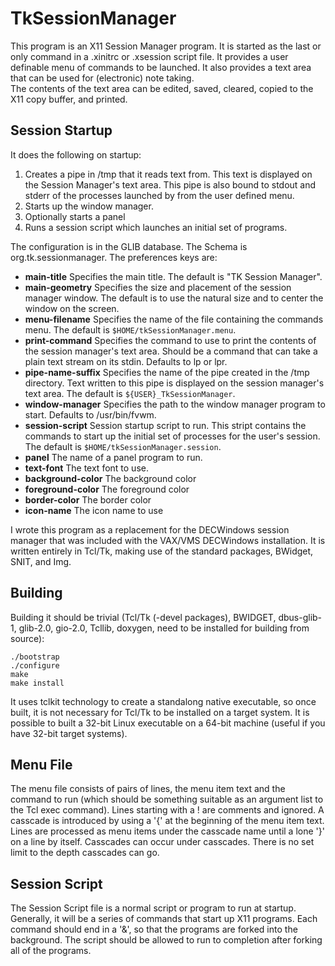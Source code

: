 # TkSessionManager

This program is an X11 Session Manager program.  It is started as the
last or only  command in a .xinitrc or .xsession script file.  It
provides a user definable menu of commands to be launched.  It also 
provides a text area that can be used for (electronic) note taking.  
The contents of the text area can be edited, saved, cleared, copied to
the X11 copy buffer, and printed.

## Session Startup

It does the following on startup:
 1. Creates a pipe in /tmp that it reads text from.  This text is
    displayed on the Session Manager's text area. This pipe is also
    bound to stdout and stderr of the processes launched by from the
    user defined menu.
 2. Starts up the window manager.
 3. Optionally starts a panel
 4.  Runs a session script which launches an initial set of programs.

The configuration is in the GLIB database.  The Schema is 
 org.tk.sessionmanager.  The preferences keys are:


 - __main-title__
	Specifies the main title.  The default is "TK Session Manager".
 - __main-geometry__
	Specifies the size and placement of the session manager window.
	The default is to use the natural size and to center the window
	on the screen.
 -  __menu-filename__
	Specifies the name of the file containing the commands menu.
	The default is `$HOME/tkSessionManager.menu`.
 - __print-command__
	Specifies the command to use to print the contents of the
	session manager's text area.  Should be a command that can take
	a plain text stream on its stdin. Defaults to lp or lpr.
 - __pipe-name-suffix__
	Specifies the name of the pipe created in the /tmp directory.
	Text written to this pipe is displayed on the session manager's
	text area.  The default is `${USER}_TkSessionManager`.
 - __window-manager__
	Specifies the path to the window manager program to start. 
	Defaults to /usr/bin/fvwm.
 - __session-script__
	Session startup script to run.  This stript contains the
	commands to start up the initial set of processes for the user's
	session. The default is `$HOME/tkSessionManager.session`.
 - __panel__
       The name of a panel program to run.
 - __text-font__
       The text font to use.
 - __background-color__
       The background color
 - __foreground-color__
       The foreground color
 - __border-color__
       The border color
 - __icon-name__
       The icon name to use

I wrote this program as a replacement for the DECWindows session manager
that was included with the VAX/VMS DECWindows installation.  It is
written entirely in Tcl/Tk, making use of the standard packages,
BWidget, SNIT, and Img.

## Building 

Building it should be trivial (Tcl/Tk (-devel packages), BWIDGET, dbus-glib-1,
glib-2.0, gio-2.0, Tcllib, doxygen,  need to be installed for
building from source):

```
./bootstrap
./configure
make
make install
```
It uses tclkit technology to create a standalong native executable, so
once built, it is not necessary for Tcl/Tk to be installed on a target
system.  It is possible to built a 32-bit Linux executable on a 64-bit
machine (useful if you have 32-bit target systems).

## Menu File

The menu file consists of pairs of lines, the menu item text and the
command to run (which should be something suitable as an argument list
to the Tcl exec command).  Lines starting with a ! are comments and
ignored. A casscade is introduced by using a '{' at the beginning of the
menu item text.  Lines are processed as menu items under the casscade
name until a lone '}' on a line by itself.  Casscades can occur under
casscades.  There is no set limit to the depth casscades can go.

## Session Script

The Session Script file is a normal script or program to run at startup.
Generally, it will be a series of commands that start up X11 programs. 
Each command should end in a '&', so that the programs are forked into
the background.  The script should be allowed to run to completion after
forking all of the programs.
